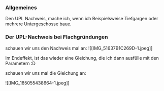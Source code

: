 ### Allgemeines
Den UPL Nachweis, mache ich, wenn ich Beispielsweise Tiefgargen oder mehrere Untergeschosse baue.

### Der UPL-Nachweis bei Flachgründungen
schauen wir uns den Nachweis mal an:
![[IMG_51637B1C269D-1.jpeg]]

Im Endeffekt, ist das wieder eine Gleichung, die ich dann ausfülle mit den Parametern :D

schauen wir uns mal die Gleichung an:

![[IMG_185055438664-1.jpeg]]



